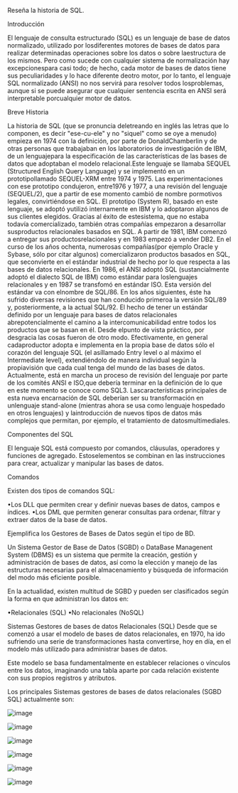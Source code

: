 Reseña la historia de SQL.

Introducción

El lenguaje de consulta estructurado (SQL) es un lenguaje de base de datos normalizado, utilizado por losdiferentes motores de bases de datos para realizar determinadas operaciones sobre los datos o sobre laestructura de los mismos. Pero como sucede con cualquier sistema de normalización hay excepcionespara casi todo; de hecho, cada motor de bases de datos tiene sus peculiaridades y lo hace diferente deotro motor, por lo tanto, el lenguaje SQL normalizado (ANSI) no nos servirá para resolver todos losproblemas, aunque si se puede asegurar que cualquier sentencia escrita en ANSI será interpretable porcualquier motor de datos.

Breve Historia

La historia de SQL (que se pronuncia deletreando en inglés las letras que lo componen, es decir "ese-cu-ele" y no "siquel" como se oye a menudo) empieza en 1974 con la definición, por parte de DonaldChamberlin y de otras personas que trabajaban en los laboratorios de investigación de IBM, de un lenguajepara la especificación de las características de las bases de datos que adoptaban el modelo relacional.Este lenguaje se llamaba SEQUEL (Structured English Query Language) y se implementó en un prototipollamado SEQUEL-XRM entre 1974 y 1975. Las experimentaciones con ese prototipo condujeron, entre1976 y 1977, a una revisión del lenguaje (SEQUEL/2), que a partir de ese momento cambió de nombre pormotivos legales, convirtiéndose en SQL. El prototipo (System R), basado en este lenguaje, se adoptó yutilizó internamente en IBM y lo adoptaron algunos de sus clientes elegidos. Gracias al éxito de estesistema, que no estaba todavía comercializado, también otras compañías empezaron a desarrollar susproductos relacionales basados en SQL. A partir de 1981, IBM comenzó a entregar sus productosrelacionales y en 1983 empezó a vender DB2. En el curso de los años ochenta, numerosas compañías(por ejemplo Oracle y Sybase, sólo por citar algunos) comercializaron productos basados en SQL, que seconvierte en el estándar industrial de hecho por lo que respecta a las bases de datos relacionales.
En 1986, el ANSI adoptó SQL (sustancialmente adoptó el dialecto SQL de IBM) como estándar para loslenguajes relacionales y en 1987 se transfomó en estándar ISO. Esta versión del estándar va con elnombre de SQL/86. En los años siguientes, éste ha sufrido diversas revisiones que han conducido primeroa la versión SQL/89 y, posteriormente, a la actual SQL/92.
El   hecho   de   tener   un   estándar   definido   por   un   lenguaje   para   bases   de   datos   relacionales   abrepotencialmente el camino a la intercomunicabilidad entre todos los productos que se basan en él. Desde elpunto de vista práctico, por desgracia las cosas fueron de otro modo. Efectivamente, en general cadaproductor adopta e implementa en la propia base de datos sólo el corazón del lenguaje SQL (el asíllamado Entry level o al máximo el Intermediate level), extendiéndolo de manera individual según la propiavisión que cada cual tenga del mundo de las bases de datos.
Actualmente, está en marcha un proceso de revisión del lenguaje por parte de los comités ANSI e ISO,que   debería   terminar   en   la   definición   de   lo   que   en   este   momento   se   conoce   como   SQL3.   Lascaracterísticas principales de esta nueva encarnación de SQL deberían ser su transformación en unlenguaje   stand-alone   (mientras   ahora   se   usa   como   lenguaje   hospedado   en   otros   lenguajes)   y   laintroducción de nuevos tipos de datos más complejos que permitan, por ejemplo, el tratamiento de datosmultimediales. 

Componentes del SQL

El lenguaje SQL está compuesto por comandos, cláusulas, operadores y funciones de agregado. Estoselementos se combinan en las instrucciones para crear, actualizar y manipular las bases de datos.

Comandos

Existen dos tipos de comandos SQL:

•Los DLL que permiten crear y definir nuevas bases de datos, campos e índices. 
•Los DML que permiten generar consultas para ordenar, filtrar y extraer datos de la base de datos.

Ejemplifica los Gestores de Bases de Datos según el tipo de BD.

Un Sistema Gestor de Base de Datos (SGBD) o DataBase Managenent System (DBMS) es un sistema que permite la creación, gestión y administración de bases de datos, así como la elección y manejo de las estructuras necesarias para el almacenamiento y búsqueda de información del modo más eficiente posible.

En la actualidad, existen multitud de SGBD y pueden ser clasificados según la forma en que administran los datos en:

•Relacionales (SQL)
•No relacionales (NoSQL)

Sistemas Gestores de bases de datos Relacionales (SQL)
Desde que se comenzó a usar el modelo de bases de datos relacionales, en 1970, ha ido sufriendo una serie de transformaciones hasta convertirse, hoy en día, en el modelo más utilizado para administrar bases de datos.

Este modelo se basa fundamentalmente en establecer relaciones o vínculos entre los datos, imaginando una tabla aparte por cada relación existente con sus propios registros y atributos.

Los principales Sistemas gestores de bases de datos relacionales (SGBD SQL) actualmente son:

 ![image](https://user-images.githubusercontent.com/101414787/168116192-702bd1f8-dabc-4ab7-b9e1-b072c8c19609.png)
 
 ![image](https://user-images.githubusercontent.com/101414787/168116241-577d7cb2-9ef7-46fd-b6de-c797e5ba00df.png)
 
 ![image](https://user-images.githubusercontent.com/101414787/168116293-7813269d-fd4f-47d1-bedd-343f82e43751.png)
 
 ![image](https://user-images.githubusercontent.com/101414787/168116332-541bbe24-cd56-4104-bd95-5b9b256c5386.png)
 
 ![image](https://user-images.githubusercontent.com/101414787/168116374-c98ff6a1-c792-473e-839a-0baf49da34f2.png)
 
 ![image](https://user-images.githubusercontent.com/101414787/168116408-11ae685e-2eec-420b-b264-5bfaf5b1882c.png)






